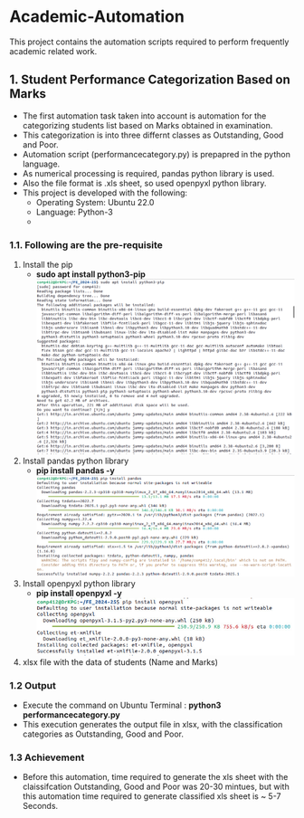 # Academic-Automation

This project contains the automation scripts required to perform frequently academic related work.
## 1. Student Performance Categorization Based on Marks
- The first automation task taken into account is automation for the categorizing students list based on Marks obtained in examination.
- This categorization is into three differnt classes as Outstanding, Good and Poor.
- Automation script (performancecategory.py) is prepapred in the python language.
- As numerical processing is required, pandas python library is used.
- Also the file format is .xls sheet, so used openpyxl python library.
- This project is developed with the following:
  - Operating System: Ubuntu 22.0
  - Language: Python-3
  - 
### 1.1. Following are the pre-requisite
1. Install the pip
   - **sudo apt install python3-pip**
     ![Pip Installation](pipinstallation.png)
3. Install pandas python library
   - **pip install pandas -y**
     ![pandas installation](pandasinstallation.png)
4. Install openpyxl python library
   - **pip install openpyxl -y**
     ![openpyxl installation](openxls_installation.jpeg)
5. xlsx file with the data of students (Name and Marks)


### 1.2 Output
- Execute the command on Ubuntu Terminal : **python3 performancecategory.py**
- This execution generates the output file in xlsx, with the classification categories as Outstanding, Good and Poor.
  
### 1.3 Achievement
- Before this automation, time required to generate the xls sheet with the claissifcation Outstanding, Good and Poor was 20-30 mintues, but with this automation time required to generate classified xls sheet is ~ 5-7 Seconds.

      
 
